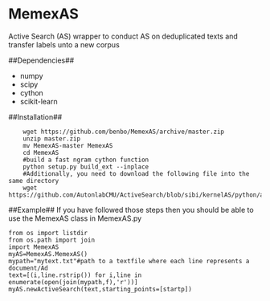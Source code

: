 # MemexAS
Active Search (AS) wrapper to conduct AS on deduplicated texts and transfer labels unto a new corpus

##Dependencies##
- numpy
- scipy 
- cython
- scikit-learn

##Installation##

        wget https://github.com/benbo/MemexAS/archive/master.zip  
        unzip master.zip  
        mv MemexAS-master MemexAS  
        cd MemexAS  
        #build a fast ngram cython function  
        python setup.py build_ext --inplace  
        #Additionally, you need to download the following file into the same directory 
        wget https://github.com/AutonlabCMU/ActiveSearch/blob/sibi/kernelAS/python/activeSearchInterface.py

##Example##
If you have followed those steps then you should be able to use the MemexAS class in MemexAS.py

    from os import listdir  
    from os.path import join  
    import MemexAS  
    myAS=MemexAS.MemexAS() 
    mypath="mytext.txt"#path to a textfile where each line represents a document/Ad  
    text=[(i,line.rstrip()) for i,line in enumerate(open(join(mypath,f),'r'))]  
    myAS.newActiveSearch(text,starting_points=[startp])  


